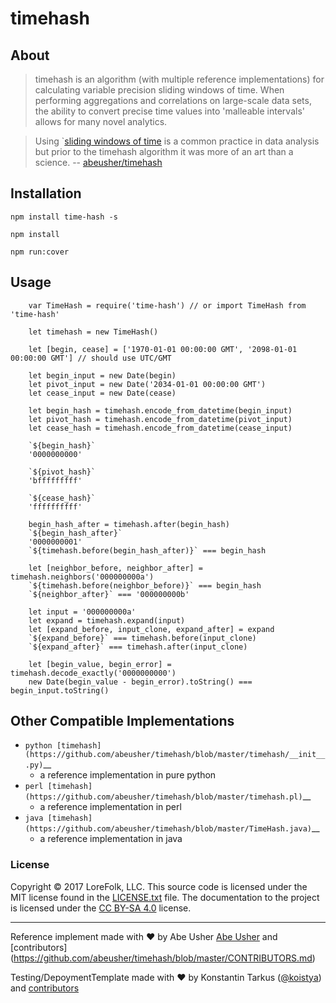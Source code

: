 timehash
========

About
-----

> timehash is an algorithm (with multiple reference implementations) for calculating variable precision sliding windows of time. When performing aggregations and correlations on large-scale data sets, the ability to convert precise time values into 'malleable intervals' allows for many novel analytics. 

> Using `[sliding windows of time](http://stackoverflow.com/questions/19386576/sliding-window-over-time-data-structure-and-garbage-collection) is a common practice in data analysis but prior to the timehash algorithm it was more of an art than a science. -- [abeusher/timehash](https://github.com/abeusher/timehash)

Installation
------------

`npm install time-hash -s`

`npm install`

`npm run:cover`

Usage
-------------
```
    var TimeHash = require('time-hash') // or import TimeHash from 'time-hash'

    let timehash = new TimeHash()

    let [begin, cease] = ['1970-01-01 00:00:00 GMT', '2098-01-01 00:00:00 GMT'] // should use UTC/GMT
    
    let begin_input = new Date(begin) 
    let pivot_input = new Date('2034-01-01 00:00:00 GMT') 
    let cease_input = new Date(cease)

    let begin_hash = timehash.encode_from_datetime(begin_input)
    let pivot_hash = timehash.encode_from_datetime(pivot_input)
    let cease_hash = timehash.encode_from_datetime(cease_input)

    `${begin_hash}`
    '0000000000'
    
    `${pivot_hash}`
    'bfffffffff'
    
    `${cease_hash}`
    'ffffffffff'
    
    begin_hash_after = timehash.after(begin_hash)
    `${begin_hash_after}`
    '0000000001'
    `${timehash.before(begin_hash_after)}` === begin_hash

    let [neighbor_before, neighbor_after] = timehash.neighbors('000000000a')
    `${timehash.before(neighbor_before)}` === begin_hash
    `${neighbor_after}` === '000000000b'

    let input = '000000000a'
    let expand = timehash.expand(input)
    let [expand_before, input_clone, expand_after] = expand
    `${expand_before}` === timehash.before(input_clone)
    `${expand_after}` === timehash.after(input_clone)

    let [begin_value, begin_error] = timehash.decode_exactly('0000000000')
    new Date(begin_value - begin_error).toString() === begin_input.toString()

```

Other Compatible Implementations
---------------

-  `python
   [timehash](https://github.com/abeusher/timehash/blob/master/timehash/__init__.py)`__
   - a reference implementation in pure python
-  `perl
   [timehash](https://github.com/abeusher/timehash/blob/master/timehash.pl)`__
   - a reference implementation in perl
-  `java
   [timehash](https://github.com/abeusher/timehash/blob/master/TimeHash.java)`__
   - a reference implementation in java

### License

Copyright © 2017 LoreFolk, LLC. This source code is licensed under the MIT license found in
the [LICENSE.txt](https://github.com/kriasoft/react-starter-kit/blob/master/LICENSE.txt) file.
The documentation to the project is licensed under the [CC BY-SA 4.0](http://creativecommons.org/licenses/by-sa/4.0/)
license.


---
Reference implement made with ♥ by Abe Usher [Abe Usher](https://github.com/abeusher) and [contributors] (https://github.com/abeusher/timehash/blob/master/CONTRIBUTORS.md)

Testing/DepoymentTemplate made with ♥ by Konstantin Tarkus ([@koistya](https://twitter.com/koistya)) and [contributors](https://github.com/kriasoft/babel-starter-kit/graphs/contributors)
